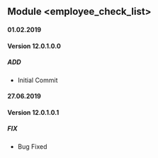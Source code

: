 ## Module <employee_check_list>

#### 01.02.2019
#### Version 12.0.1.0.0
##### ADD
- Initial Commit


#### 27.06.2019
#### Version 12.0.1.0.1
##### FIX
- Bug Fixed

